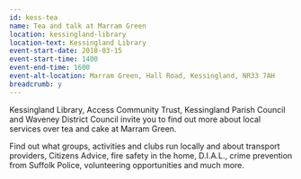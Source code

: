 ```yaml
---
id: kess-tea
name: Tea and talk at Marram Green
location: kessingland-library
location-text: Kessingland Library
event-start-date: 2018-03-15
event-start-time: 1400
event-end-time: 1600
event-alt-location: Marram Green, Hall Road, Kessingland, NR33 7AH
breadcrumb: y
---
```


Kessingland Library, Access Community Trust, Kessingland Parish Council and Waveney District Council invite you to find out more about local services over tea and cake at Marram Green.

Find out what groups, activities and clubs run locally and about transport providers, Citizens Advice, fire safety in the home, D.I.A.L., crime prevention from Suffolk Police, volunteering opportunities and much more.
